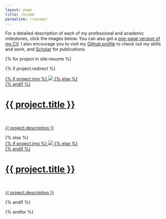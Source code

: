 ```yaml
---
layout: page
title: resumé
permalink: /resume/
---
```


For a detailed description of each of my professional and academic milestones, click the images 
below. You can also get a 
<a href="https://drive.google.com/file/d/1c8OIHgI2ncywuJTXdeZU8Kl4LBah5bgA/view?usp=sharing" target="_blank">
one-page version of my CV</a>. I also encourage you to visit my <a 
href="https://github.com/gomerudo" target="_blank">Github profile</a> to check out my skills and 
work, and <a href="https://scholar.google.com/citations?user=YrHcTgIAAAAJ&hl=en" 
target="_blank">Scholar</a> for publications.

{% for project in site.resume %}

{% if project.redirect %}
<div class="project">
    <div class="thumbnail">
        <a href="{{ project.redirect }}" target="_blank">
        {% if project.img %}
        <img class="thumbnail" src="{{ project.img }}"/>
        {% else %}
        <div class="thumbnail blankbox"></div>
        {% endif %}
        <span>
            <h1>{{ project.title }}</h1>
            <br/>
            <p>{{ project.description }}</p>
        </span>
        </a>
    </div>
</div>
{% else %}

<div class="project ">
    <div class="thumbnail">
        <a href="{{ site.baseurl }}{{ project.url }}">
        {% if project.img %}
        <img class="thumbnail" src="{{ project.img }}"/>
        {% else %}
        <div class="thumbnail blankbox"></div>
        {% endif %}    
        <span>
            <h1>{{ project.title }}</h1>
            <br/>
            <p>{{ project.description }}</p>
        </span>
        </a>
    </div>
</div>

{% endif %}

{% endfor %}

<!-- <br/>
<hr/>
<br/>
<span class="contacticon center">
	<a href="mailto:j.gomezrb.dev@gmail.com"><i class="fa fa-envelope-square"></i></a>
	<a href="https://github.com/gomerudo" target="_blank"><i class="fa fa-github-square"></i></a>
	<a href="https://www.linkedin.com/in/jgomezrb" target="_blank"><i class="fa fa-linkedin-square"></i></a>
</span>

<div class="col three caption">
	The best way to contact me is via email, but feel free to reach me through your favorite choice.
</div>
 -->
